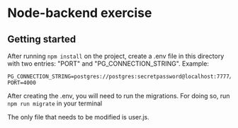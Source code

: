 # Node-backend exercise

## Getting started
After running `npm install` on the project, create a .env file in this directory with two entries: "PORT" and "PG_CONNECTION_STRING".
Example:
```
PG_CONNECTION_STRING=postgres://postgres:secretpassword@localhost:7777/nextubackend
PORT=4000
```

After creating the .env, you will need to run the migrations. For doing so, run `npm run migrate` in your terminal

The only file that needs to be modified is user.js.